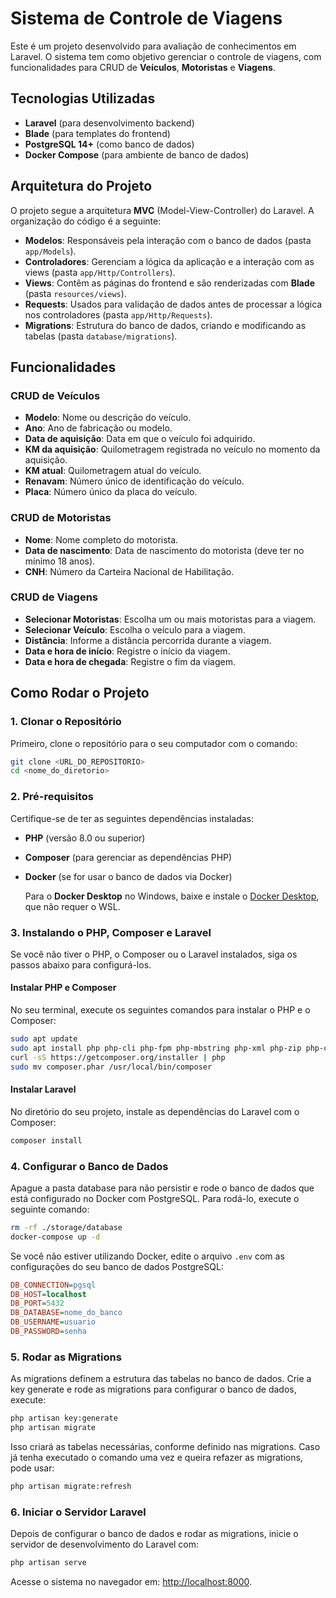 # Sistema de Controle de Viagens

Este é um projeto desenvolvido para avaliação de conhecimentos em Laravel. O sistema tem como objetivo gerenciar o controle de viagens, com funcionalidades para CRUD de **Veículos**, **Motoristas** e **Viagens**.

## Tecnologias Utilizadas

- **Laravel** (para desenvolvimento backend)
- **Blade** (para templates do frontend)
- **PostgreSQL 14+** (como banco de dados)
- **Docker Compose** (para ambiente de banco de dados)

## Arquitetura do Projeto

O projeto segue a arquitetura **MVC** (Model-View-Controller) do Laravel. A organização do código é a seguinte:

- **Modelos**: Responsáveis pela interação com o banco de dados (pasta `app/Models`).
- **Controladores**: Gerenciam a lógica da aplicação e a interação com as views (pasta `app/Http/Controllers`).
- **Views**: Contêm as páginas do frontend e são renderizadas com **Blade** (pasta `resources/views`).
- **Requests**: Usados para validação de dados antes de processar a lógica nos controladores (pasta `app/Http/Requests`).
- **Migrations**: Estrutura do banco de dados, criando e modificando as tabelas (pasta `database/migrations`).

## Funcionalidades

### CRUD de Veículos
- **Modelo**: Nome ou descrição do veículo.
- **Ano**: Ano de fabricação ou modelo.
- **Data de aquisição**: Data em que o veículo foi adquirido.
- **KM da aquisição**: Quilometragem registrada no veículo no momento da aquisição.
- **KM atual**: Quilometragem atual do veículo.
- **Renavam**: Número único de identificação do veículo.
- **Placa**: Número único da placa do veículo.

### CRUD de Motoristas
- **Nome**: Nome completo do motorista.
- **Data de nascimento**: Data de nascimento do motorista (deve ter no mínimo 18 anos).
- **CNH**: Número da Carteira Nacional de Habilitação.

### CRUD de Viagens
- **Selecionar Motoristas**: Escolha um ou mais motoristas para a viagem.
- **Selecionar Veículo**: Escolha o veículo para a viagem.
- **Distância**: Informe a distância percorrida durante a viagem.
- **Data e hora de início**: Registre o início da viagem.
- **Data e hora de chegada**: Registre o fim da viagem.


## Como Rodar o Projeto

### 1. **Clonar o Repositório**

Primeiro, clone o repositório para o seu computador com o comando:

```bash
git clone <URL_DO_REPOSITORIO>
cd <nome_do_diretorio>
```

### 2. **Pré-requisitos**

Certifique-se de ter as seguintes dependências instaladas:

- **PHP** (versão 8.0 ou superior)
- **Composer** (para gerenciar as dependências PHP)
- **Docker** (se for usar o banco de dados via Docker)
  
  Para o **Docker Desktop** no Windows, baixe e instale o [Docker Desktop](https://www.docker.com/products/docker-desktop), que não requer o WSL.


### 3. **Instalando o PHP, Composer e Laravel**

Se você não tiver o PHP, o Composer ou o Laravel instalados, siga os passos abaixo para configurá-los.

#### Instalar PHP e Composer

No seu terminal, execute os seguintes comandos para instalar o PHP e o Composer:

```bash
sudo apt update
sudo apt install php php-cli php-fpm php-mbstring php-xml php-zip php-curl php-bcmath php-json
curl -sS https://getcomposer.org/installer | php
sudo mv composer.phar /usr/local/bin/composer
```

#### Instalar Laravel

No diretório do seu projeto, instale as dependências do Laravel com o Composer:

```bash
composer install
```
### 4. **Configurar o Banco de Dados**

Apague a pasta database para não persistir e rode o banco de dados que está configurado no Docker com PostgreSQL. Para rodá-lo, execute o seguinte comando:

```bash
rm -rf ./storage/database
docker-compose up -d
```

Se você não estiver utilizando Docker, edite o arquivo `.env` com as configurações do seu banco de dados PostgreSQL:

```ini
DB_CONNECTION=pgsql
DB_HOST=localhost
DB_PORT=5432
DB_DATABASE=nome_do_banco
DB_USERNAME=usuario
DB_PASSWORD=senha
```

### 5. **Rodar as Migrations**

As migrations definem a estrutura das tabelas no banco de dados. Crie a key generate e rode as migrations para configurar o banco de dados, execute:

```bash
php artisan key:generate
php artisan migrate
```

Isso criará as tabelas necessárias, conforme definido nas migrations. Caso já tenha executado o comando uma vez e queira refazer as migrations, pode usar:

```bash
php artisan migrate:refresh
```

### 6. Iniciar o Servidor Laravel

Depois de configurar o banco de dados e rodar as migrations, inicie o servidor de desenvolvimento do Laravel com:

```bash
php artisan serve
```
Acesse o sistema no navegador em: [http://localhost:8000](http://localhost:8000).


